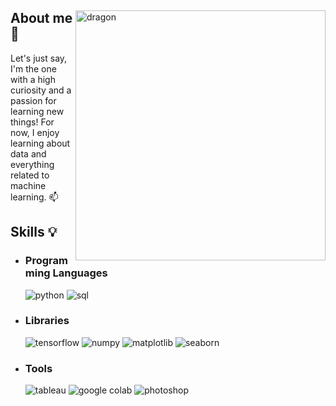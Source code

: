 <p align = center ><!-- Optional banner goes here--> </p>

<div>

<img align="right" width="400" alt="dragon" src="https://i.pinimg.com/564x/46/2f/6f/462f6fa38a4cd1d3447775b50f3ea054.jpg"/>
<h2> About me 👧 </h2>

Let's just say, I'm the one with a high curiosity and a passion for learning new things! 
For now, I enjoy learning about data and everything related to machine learning. 📫 

<h2>  Skills 💡  </h2>
  
- <h3> Programming Languages </h3>
  <img src = "https://img.shields.io/badge/Python-CCD5AE?style=for-the-badge&logo=python&logoColor=fefae0" alt = "python" />
  <img src = "https://img.shields.io/badge/SQL-ffafcc?style=for-the-badge&logo=sqlite&logoColor=bde0fe" alt = "sql" />
    
- <h3> Libraries </h3>
  <img src = "https://img.shields.io/badge/tensorflow-c8b6ff?style=for-the-badge&logo=tensorflow&logoColor=ffd6ff" alt = "tensorflow" />
  <img src = "https://img.shields.io/badge/numpy-eae0d5?style=for-the-badge&logo=numpy&logoColor=5e503f" alt = "numpy" />
  <img src = "https://img.shields.io/badge/matplotlib-fef0ef?style=for-the-badge&logo=matplotlib&logoColor=f191ac" alt = "matplotlib" />
  <img src = "https://img.shields.io/badge/seaborn-d9e0a3?style=for-the-badge&logo=seaborn&logoColor=d9e0a3" alt = "seaborn" />

  
- <h3> Tools </h3>
  <img src = "https://img.shields.io/badge/tableau-f56c77?style=for-the-badge&logo=tableau&logoColor=f6bc66" alt = "tableau" />
  <img src = "https://img.shields.io/badge/google colab-b9375e?style=for-the-badge&logo=googlecolab&logoColor=ffe0e9" alt = "google colab" />
  <img src = "https://img.shields.io/badge/jupyter-001E36.svg?style=for-the-badge&logo=jupyter&logoColor=" alt = "photoshop" />
  
<!---

--->
